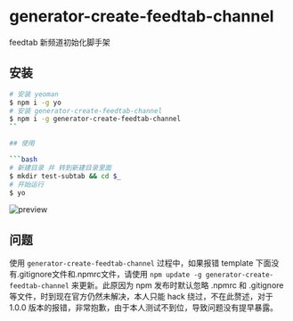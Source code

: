 # generator-create-feedtab-channel

feedtab 新频道初始化脚手架

## 安装

```bash
# 安装 yeoman
$ npm i -g yo
# 安装 generator-create-feedtab-channel
$ npm i -g generator-create-feedtab-channel
``

## 使用

```bash
# 新建目录 并 转到新建目录里面
$ mkdir test-subtab && cd $_
# 开始运行
$ yo
```

![preview](http://doudou-space.qiniudn.com/generator-subtab.gif)

## 问题

使用 `generator-create-feedtab-channel` 过程中，如果报错 template 下面没有.gitignore文件和.npmrc文件，请使用 `npm update -g generator-create-feedtab-channel` 来更新。此原因为 npm 发布时默认忽略 .npmrc 和 .gitignore 等文件，时到现在官方仍然未解决，本人只能 hack 绕过，不在此赘述，对于 1.0.0 版本的报错，非常抱歉，由于本人测试不到位，导致问题没有提早暴露。